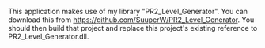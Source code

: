 This application makes use of my library "PR2_Level_Generator". You can download this from https://github.com/SuuperW/PR2_Level_Generator.
You should then build that project and replace this project's existing reference to PR2_Level_Generator.dll.